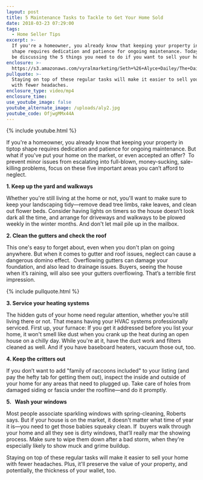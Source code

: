 ```yaml
---
layout: post
title: 5 Maintenance Tasks to Tackle to Get Your Home Sold
date: 2018-03-23 07:29:00
tags:
  - Home Seller Tips
excerpt: >-
  If you're a homeowner, you already know that keeping your property in tiptop
  shape requires dedication and patience for ongoing maintenance. Today, we’ll
  be discussing the 5 things you need to do if you want to sell your home.
enclosure: >-
  https://s3.amazonaws.com/vyralmarketing/Seth+%26+Alyce+Dailey/The+Dailey+Group-+5+Maintenance+Tips.mp4
pullquote: >-
  Staying on top of these regular tasks will make it easier to sell your home
  with fewer headaches.
enclosure_type: video/mp4
enclosure_time:
use_youtube_image: false
youtube_alternate_image: /uploads/aly2.jpg
youtube_code: OfjwgMMx44A
---
```


{% include youtube.html %}

If you're a homeowner, you already know that keeping your property in tiptop shape requires dedication and patience for ongoing maintenance. But what if you've put your home on the market, or even accepted an offer?  To prevent minor issues from escalating into full-blown, money-sucking, sale-killing problems, focus on these five important areas you can’t afford to neglect.

**1. Keep up the yard and walkways**

Whether you're still living at the home or not, you'll want to make sure to keep your landscaping tidy—remove dead tree limbs, rake leaves, and clean out flower beds. Consider having lights on timers so the house doesn’t look dark all the time, and arrange for driveways and walkways to be plowed weekly in the winter months. And don't let mail pile up in the mailbox.

**2. Clean the gutters and check the roof**

This one's easy to forget about, even when you don't plan on going anywhere. But when it comes to gutter and roof issues, neglect can cause a dangerous domino effect.  Overflowing gutters can damage your foundation, and also lead to drainage issues. Buyers, seeing the house when it’s raining, will also see your gutters overflowing. That’s a terrible first impression.

{% include pullquote.html %}

**3. Service your heating systems**

The hidden guts of your home need regular attention, whether you’re still living there or not. That means having your HVAC systems professionally serviced. First up, your furnace: If you get it addressed before you list your home, it won't smell like dust when you crank up the heat during an open house on a chilly day. While you're at it, have the duct work and filters cleaned as well. And if you have baseboard heaters, vacuum those out, too.

**4. Keep the critters out**

If you don’t want to add "family of raccoons included" to your listing (and pay the hefty tab for getting them out), inspect the inside and outside of your home for any areas that need to plugged up. Take care of holes from damaged siding or fascia under the roofline—and do it promptly.

**5.   Wash your windows**

Most people associate sparkling windows with spring-cleaning, Roberts says. But if your house is on the market, it doesn't matter what time of year it is—you need to get those babies squeaky clean. If  buyers walk through your home and all they see is dirty windows, that’ll really mar the showing process. Make sure to wipe them down after a bad storm, when they're especially likely to show muck and grime buildup.

Staying on top of these regular tasks will make it easier to sell your home with fewer headaches. Plus, it'll preserve the value of your property, and potentially, the thickness of your wallet, too.
